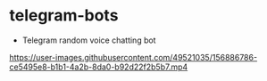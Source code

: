 # telegram-bots



- Telegram random voice chatting bot

https://user-images.githubusercontent.com/49521035/156886786-ce5495e8-b1b1-4a2b-8da0-b92d22f2b5b7.mp4

